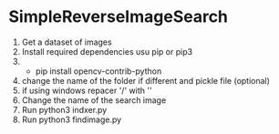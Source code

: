 # SimpleReverseImageSearch

1. Get a dataset of images 
2. Install required dependencies usu pip or pip3
3.  - pip install opencv-contrib-python
6. change the name of the folder if different and pickle file (optional)
7. if using windows repacer '/' with '\' 
8. Change the name of the search image 
9. Run python3 indxer.py 
10. Run python3 findimage.py 
